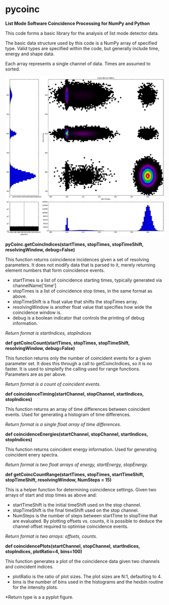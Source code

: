 # pycoinc
**List Mode Software Coincidence Processing for NumPy and Python**

This code forms a basic library for the analysis of list mode detector data. 

The basic data structure used by this code is a NumPy array of specified type. Valid types are specified within the code, but generally include time, energy and shape data.

Each array represents a single channel of data. Times are assumed to sorted.

![alt tag](https://raw.githubusercontent.com/ozonejunkieau/pycoinc/master/Documentation/coincplot.png)

**pyCoinc.getCoincIndices(startTimes, stopTimes, stopTimeShift, resolvingWindow, debug=False)**

This function returns coincidence incidences given a set of resolving parameters. It does not modify data that is parsed to it, merely returning element numbers that form coincidence events.
* startTimes is a list of coincidence starting times, typically generated via channelName['time']
* stopTimes is a list of coincidence stop times, in the same format as above.
* stopTimeShift is a float value that shifts the stopTimes array.
* resolvingWindow is another float value that specifies how wide the coincidence window is.
* debug is a boolean indicator that controls the printing of debug information.

*Return format is startIndices, stopIndices*

**def getCoincCount(startTimes, stopTimes, stopTimeShift, resolvingWindow, debug=False)**

This function returns only the number of coincident events for a given parameter set. It does this through a call to getCoincIndices, so it is no faster. It is used to simpleify the calling used for range functions. Parameters are as per above.

*Return format is a count of coincident events.*

**def coincidenceTiming(startChannel, stopChannel, startIndices, stopIndices)**

This function returns an array of time differences between coincident events. Used for generating a histogram of time differences.

*Return format is a single float array of time differences.*

**def coincidenceEnergies(startChannel, stopChannel, startIndices, stopIndices)**

This function returns coincident energy information. Used for generating coincident enery spectra.

*Return format is two float arrays of energy, startEnergy, stopEnergy.*


**def getCoincCountRange(startTimes, stopTimes, startTimeShift, stopTimeShift, resolvingWindow, NumSteps = 15)**

This is a helper function for determining coincidence settings. Given two arrays of start and stop times as above and:
* startTimeShift is the initial timeShift used on the stop channel.
* stopTimeShift is the final timeShift used on the stop channel.
* NumSteps is the number of steps between startTime to stopTime that are evaluated.
By plotting offsets vs. counts, it is possible to deduce the channel offset required to optimise coincidence events.

*Return format is two arrays: offsets, counts.*


**def coincidencePlots(startChannel, stopChannel, startIndices, stopIndices, plotRatio=4, bins=100)**

This function generates a plot of the coincidence data given two channels and coincident indices. 
* plotRatio is the ratio of plot sizes. The plot sizes are N:1, defaulting to 4.
* bins is the number of bins used in the histograms and the hexbin routine for the intensity plots.

*Return type is a a pyplot figure.
